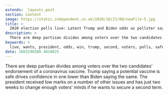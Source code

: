 ```yaml
--- 
extends: _layouts.post 
section: content 
image: https://static.independent.co.uk/2020/10/21/08/newFile-5.jpg 
title: > 
  2020 election polls live: Latest Trump and Biden odds as pollster says president could win second term 
description: > 
  There are deep partisan divides among voters over the two candidates’ endorsement of a coronavirus vaccine.Trump saying a potential vaccine is safe drives confidence in one lower than Biden saying the same.The president received low marks on a number of other issues and has just two weeks to change enough voters’ minds if he wants to secure a second term. 
keywords: > 
  live, wants, president, odds, win, trump, second, voters, polls, safe, saying, weeks, pollster, vaccine, secure, latest, term 
date: 1603290380.4010825 
--- 
```

<div><p>There are deep partisan divides among voters over the two candidates&#8217; endorsement of a coronavirus vaccine. Trump saying a potential vaccine is safe drives confidence in one lower than Biden saying the same. The president received low marks on a number of other issues and has just two weeks to change enough voters&#8217; minds if he wants to secure a second term.</p></div>
